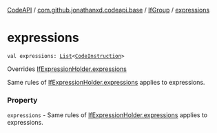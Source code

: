 [CodeAPI](../../index.md) / [com.github.jonathanxd.codeapi.base](../index.md) / [IfGroup](index.md) / [expressions](.)

# expressions

`val expressions: `[`List`](https://kotlinlang.org/api/latest/jvm/stdlib/kotlin.collections/-list/index.html)`<`[`CodeInstruction`](../../com.github.jonathanxd.codeapi/-code-instruction.md)`>`

Overrides [IfExpressionHolder.expressions](../-if-expression-holder/expressions.md)

Same rules of [IfExpressionHolder.expressions](../-if-expression-holder/expressions.md) applies to expressions.

### Property

`expressions` - Same rules of [IfExpressionHolder.expressions](../-if-expression-holder/expressions.md) applies to expressions.